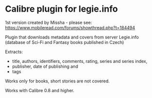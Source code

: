 # Calibre plugin for legie.info

1st version created by Missha - please see: https://www.mobileread.com/forums/showthread.php?t=184494

Plugin that downloads metadata and covers from server Legie.info (database of Sci-Fi and Fantasy books published in Czech)

Extracts:
-  title, authors, identifiers, comments, rating, series and series index,
-  publisher, date of publishing and
-  tags
    
Works only for books, short stories are not covered.

Works with Calibre 0.8 and higher.
